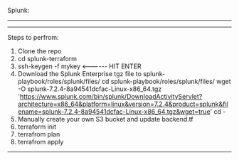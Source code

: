 Splunk:
******************************************************

---
Steps to perfrom:
1) Clone the repo
2) cd splunk-terraform
3) ssh-keygen -f mykey
	<------ HIT ENTER
4) Download the Splunk Enterprise tgz file to splunk-playbook/roles/splunk/files/
   cd splunk-playbook/roles/splunk/files/
   wget -O splunk-7.2.4-8a94541dcfac-Linux-x86_64.tgz 'https://www.splunk.com/bin/splunk/DownloadActivityServlet?architecture=x86_64&platform=linux&version=7.2.4&product=splunk&filename=splunk-7.2.4-8a94541dcfac-Linux-x86_64.tgz&wget=true'
   cd -
5) Manually create your own S3 bucket and update backend.tf
6) terraform init
7) terrafrom plan
8) terrafrom apply
---
